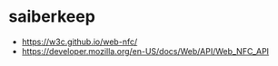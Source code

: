 # saiberkeep

* https://w3c.github.io/web-nfc/
* https://developer.mozilla.org/en-US/docs/Web/API/Web_NFC_API
